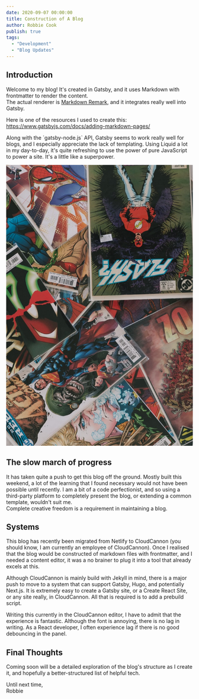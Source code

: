 ```yaml
---
date: 2020-09-07 00:00:00
title: Construction of A Blog
author: Robbie Cook
publish: true
tags: 
  - "Development" 
  - "Blog Updates"
---
```


## Introduction

Welcome to my blog\! It's created in Gatsby, and it uses Markdown with frontmatter to render the content.&nbsp;<br>The actual renderer is [Markdown Remark](https://github.com/remarkjs/remark), and it integrates really well into Gatsby.

Here is one of the resources I used to create this: https://www.gatsbyjs.com/docs/adding-markdown-pages/

Along with the \`gatsby-node.js\` API, Gatsby seems to work really well for blogs, and I especially appreciate the lack of templating. Using Liquid a lot in my day-to-day, it's quite refreshing to use the power of pure JavaScript to power a site. It's a little like a superpower.

![](/uploads/marvel.jpeg)

## The slow march of progress

It has taken quite a push to get this blog off the ground. Mostly built this weekend, a lot of the learning that I found necessary would not have been possible until recently. I am a bit of a code perfectionist, and so using a third-party platform to completely present the blog, or extending a common template, wouldn't suit me.<br>Complete creative freedom is a requirement in maintaining a blog.

## Systems

This blog has recently been migrated from Netlify to CloudCannon (you should know, I am currently an employee of CloudCannon). Once I realised that the blog would be constructed of markdown files with frontmatter, and I needed a content editor, it was a no brainer to plug it into a tool that already excels at this.

Although CloudCannon is mainly build with Jekyll in mind, there is a major push to move to a system that can support Gatsby, Hugo, and potentially Next.js. It is extremely easy to create a Gatsby site, or a Create React Site, or any site really, in CloudCannon. All that is required is to add a prebuild script.

Writing this currently in the CloudCannon editor, I have to admit that the experience is fantastic. Although the font is annoying, there is no lag in writing. As a React developer, I often experience lag if there is no good debouncing in the panel.

## Final Thoughts

Coming soon will be a detailed exploration of the blog's structure as I create it, and hopefully a better-structured list of helpful tech.

Until next time,<br>Robbie

&nbsp;
